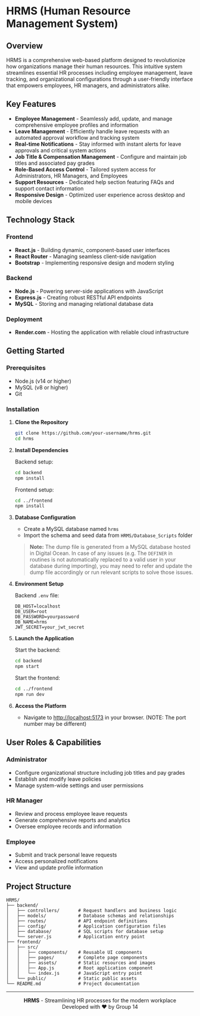 # HRMS (Human Resource Management System)

<!-- ![HRMS Banner](https://via.placeholder.com/800x200?text=HRMS+Platform) -->

## Overview

HRMS is a comprehensive web-based platform designed to revolutionize how organizations manage their human resources. This intuitive system streamlines essential HR processes including employee management, leave tracking, and organizational configurations through a user-friendly interface that empowers employees, HR managers, and administrators alike.

## Key Features

- **Employee Management** - Seamlessly add, update, and manage comprehensive employee profiles and information
- **Leave Management** - Efficiently handle leave requests with an automated approval workflow and tracking system
- **Real-time Notifications** - Stay informed with instant alerts for leave approvals and critical system actions
- **Job Title & Compensation Management** - Configure and maintain job titles and associated pay grades
- **Role-Based Access Control** - Tailored system access for Administrators, HR Managers, and Employees
- **Support Resources** - Dedicated help section featuring FAQs and support contact information
- **Responsive Design** - Optimized user experience across desktop and mobile devices

## Technology Stack

### Frontend
- **React.js** - Building dynamic, component-based user interfaces
- **React Router** - Managing seamless client-side navigation
- **Bootstrap** - Implementing responsive design and modern styling

### Backend
- **Node.js** - Powering server-side applications with JavaScript
- **Express.js** - Creating robust RESTful API endpoints
- **MySQL** - Storing and managing relational database data

### Deployment
- **Render.com** - Hosting the application with reliable cloud infrastructure

## Getting Started

### Prerequisites
- Node.js (v14 or higher)
- MySQL (v8 or higher)
- Git

### Installation

1. **Clone the Repository**
   ```bash
   git clone https://github.com/your-username/hrms.git
   cd hrms
   ```

2. **Install Dependencies**

   Backend setup:
   ```bash
   cd backend
   npm install
   ```

   Frontend setup:
   ```bash
   cd ../frontend
   npm install
   ```

3. **Database Configuration**
   - Create a MySQL database named `hrms`
   - Import the schema and seed data from `HRMS/Database_Scripts` folder

   > **Note:** The dump file is generated from a MySQL database hosted in Digital Ocean. In case of any issues (e.g. The `DEFINER` in routines is not automatically replaced to a valid user in your database during importing), you may need to refer and update the dump file accordingly or run relevant scripts to solve those issues.

4. **Environment Setup**

   Backend `.env` file:
   ```env
   DB_HOST=localhost
   DB_USER=root
   DB_PASSWORD=yourpassword
   DB_NAME=hrms
   JWT_SECRET=your_jwt_secret
   ```

5. **Launch the Application**

   Start the backend:
   ```bash
   cd backend
   npm start
   ```

   Start the frontend:
   ```bash
   cd ../frontend
   npm run dev
   ```

6. **Access the Platform**
   - Navigate to [http://localhost:5173](http://localhost:5173) in your browser. (NOTE: The port number may be different)

## User Roles & Capabilities

### Administrator
- Configure organizational structure including job titles and pay grades
- Establish and modify leave policies
- Manage system-wide settings and user permissions

### HR Manager
- Review and process employee leave requests
- Generate comprehensive reports and analytics
- Oversee employee records and information

### Employee
- Submit and track personal leave requests
- Access personalized notifications
- View and update profile information

## Project Structure

```
HRMS/
├── backend/
│   ├── controllers/       # Request handlers and business logic
│   ├── models/            # Database schemas and relationships
│   ├── routes/            # API endpoint definitions
│   ├── config/            # Application configuration files
│   ├── database/          # SQL scripts for database setup
│   └── server.js          # Application entry point
├── frontend/
│   ├── src/
│   │   ├── components/    # Reusable UI components
│   │   ├── pages/         # Complete page components
│   │   ├── assets/        # Static resources and images
│   │   ├── App.js         # Root application component
│   │   └── index.js       # JavaScript entry point
│   └── public/            # Static public assets
└── README.md              # Project documentation
```

<!-- ## Contributing

We welcome contributions to enhance the HRMS platform! Please follow these steps:

1. Fork the repository
2. Create a feature branch:
   ```bash
   git checkout -b feature/your-feature-name
   ```
3. Commit your changes:
   ```bash
   git commit -m "Add: detailed description of your changes"
   ```
4. Push to your branch:
   ```bash
   git push origin feature/your-feature-name
   ```
5. Submit a pull request -->

<!-- ## License

This project is licensed under the MIT License - see the [LICENSE](LICENSE) file for complete details. -->

---

<p align="center">
  <strong>HRMS</strong> - Streamlining HR processes for the modern workplace<br>
  Developed with ❤️ by Group 14
</p>